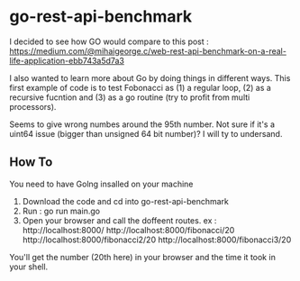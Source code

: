 # go-rest-api-benchmark

I decided to see how GO would compare to this post : https://medium.com/@mihaigeorge.c/web-rest-api-benchmark-on-a-real-life-application-ebb743a5d7a3

I also wanted to learn more about Go by doing things in different ways. This first example of code is to test Fobonacci as (1) a regular loop, (2) as a recursive fucntion and (3) as a go routine (try to profit from multi processors).

Seems to give wrong numbes around the 95th number.  Not sure if it's a uint64 issue (bigger than unsigned 64 bit number)?  I will ty to undersand.

## How To
You need to have Golng insalled on your machine
1) Download the code and cd into go-rest-api-benchmark
2) Run : go run main.go
3) Open your browser and call the doffeent routes.
ex :
http://localhost:8000/
http://localhost:8000/fibonacci/20
http://localhost:8000/fibonacci2/20
http://localhost:8000/fibonacci3/20

You'll get the number (20th here) in your browser and the time it took in your shell.

